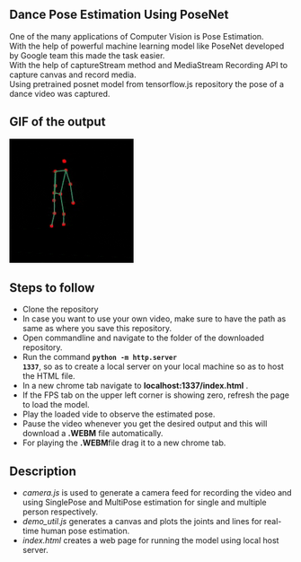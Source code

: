 ## Dance Pose Estimation Using PoseNet 

One of the many applications of Computer Vision is Pose Estimation.</br>
With the help of powerful machine learning model like PoseNet developed by Google team this made the task easier.</br>
With the help of captureStream method and MediaStream Recording API to capture canvas and record media.</br>
Using pretrained posnet model from tensorflow.js repository the pose of a dance video was captured.</br>


## GIF of the output 
![Alt Text](https://github.com/frh02/PoseNet_Dance/blob/master/Dance_Pose.gif)

## Steps to follow 

* Clone the repository</br>
* In case you want to use your own video, make sure to have the path as same as where you save this repository.</br>
* Open commandline and navigate to the folder of the downloaded repository.</br>
* Run the command <code>**python -m http.server 1337**</code>, so as to create a local server on your local machine so as to host the HTML file.</br> 
* In a new chrome tab navigate to **localhost:1337/index.html** .</br> 
* If the FPS tab on the upper left corner is showing zero, refresh the page to load the model.</br>
* Play the loaded vide to observe the estimated pose.</br>
* Pause the video whenever you get the desired output and this will download a **.WEBM** file automatically.</br>
* For playing the **.WEBM**file drag it to a new chrome tab.</br>


## Description 

* *camera.js* is used to generate a camera feed for recording the video and using SinglePose and MultiPose estimation for single and multiple person respectively.
* *demo_util.js* generates a canvas and plots the joints and lines for real-time human pose estimation.
* *index.html* creates a web page for running the model using local host server. 




